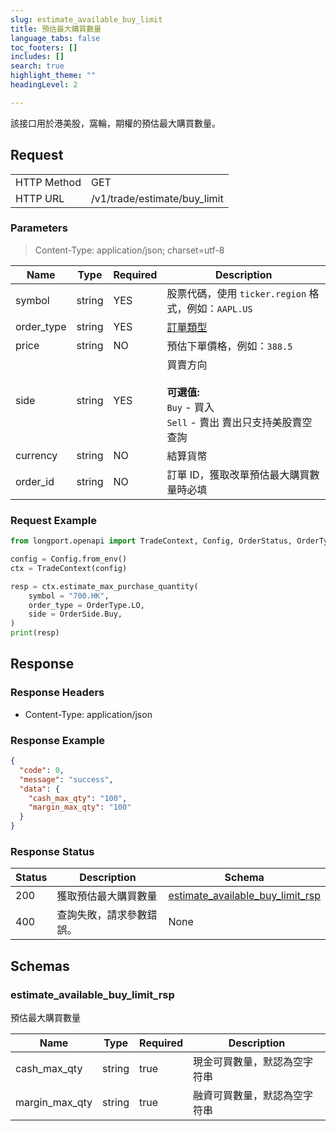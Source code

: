 ```yaml
---
slug: estimate_available_buy_limit
title: 預估最大購買數量 
language_tabs: false
toc_footers: []
includes: []
search: true
highlight_theme: ""
headingLevel: 2

---
```


該接口用於港美股，窩輪，期權的預估最大購買數量。

<SDKLinks module="trade" klass="TradeContext" method="estimate_max_purchase_quantity" />

## 

## Request

<table className="http-basic">
<tbody>
<tr><td className="http-basic-key">HTTP Method</td><td>GET</td></tr>
<tr><td className="http-basic-key">HTTP URL</td><td>/v1/trade/estimate/buy_limit 
</td></tr>
</tbody>
</table>

### Parameters

> Content-Type: application/json; charset=utf-8

| Name | Type | Required | Description |
|---|---|---|---|
| symbol | string | YES | 股票代碼，使用 `ticker.region` 格式，例如：`AAPL.US` |
| order_type | string | YES | [訂單類型](../trade-definition#ordertype) |
| price | string | NO | 預估下單價格，例如：`388.5` |
| side | string | YES | 買賣方向<br/><br/> **可選值:**<br/> `Buy` - 買入<br/> `Sell` - 賣出 賣出只支持美股賣空查詢 |
| currency | string | NO | 結算貨幣 |
| order_id | string | NO | 訂單 ID，獲取改單預估最大購買數量時必填 |

### Request Example

```python
from longport.openapi import TradeContext, Config, OrderStatus, OrderType, OrderSide

config = Config.from_env()
ctx = TradeContext(config)

resp = ctx.estimate_max_purchase_quantity(
    symbol = "700.HK",
    order_type = OrderType.LO,
    side = OrderSide.Buy,
)
print(resp)
```

## Response

### Response Headers

- Content-Type: application/json

### Response Example

```json
{
  "code": 0,
  "message": "success",
  "data": {
    "cash_max_qty": "100",
    "margin_max_qty": "100"
  }
}
```

### Response Status

| Status | Description | Schema |
|---|---|---|
| 200 | 獲取預估最大購買數量 | [estimate_available_buy_limit_rsp](#schemaestimate_available_buy_limit_rsp) |
| 400 | 查詢失敗，請求參數錯誤。 | None |

<aside className="success">
</aside>

## Schemas

### estimate_available_buy_limit_rsp

<a id="schemaestimate_available_buy_limit_rsp"></a>
<a id="schemaestimate_available_buy_limit_rsp"></a>

預估最大購買數量

|Name|Type|Required|Description|
|---|---|---|---|
|cash_max_qty|string|true|現金可買數量，默認為空字符串|
|margin_max_qty|string|true|融資可買數量，默認為空字符串|

